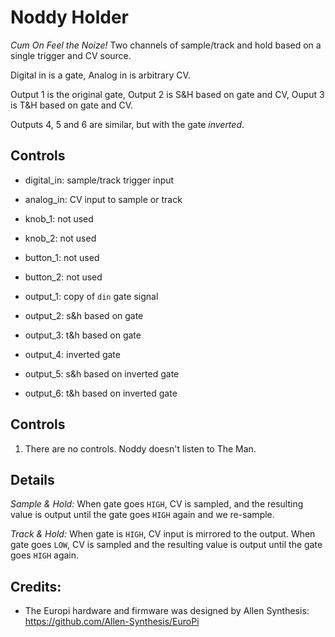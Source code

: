 # Noddy Holder

*Cum On Feel the Noize!* Two channels of sample/track and hold based on
a single trigger and CV source.

Digital in is a gate, Analog in is arbitrary CV.

Output 1 is the original gate, Output 2 is S&H based on gate and CV,
Ouput 3 is T&H based on gate and CV.

Outputs 4, 5 and 6 are similar, but with the gate *inverted*.

## Controls

- digital_in: sample/track trigger input
- analog_in: CV input to sample or track

- knob_1: not used
- knob_2: not used

- button_1: not used
- button_2: not used

- output_1: copy of `din` gate signal
- output_2: s&h based on gate
- output_3: t&h based on gate
- output_4: inverted gate
- output_5: s&h based on inverted gate
- output_6: t&h based on inverted gate

## Controls
1. There are no controls. Noddy doesn't listen to The Man.

## Details

*Sample & Hold:* When gate goes ```HIGH```, CV is sampled, and the resulting value is
output until the gate goes ```HIGH``` again and we re-sample.

*Track & Hold:* When gate is ```HIGH```, CV input is mirrored to the
output. When gate goes ```LOW```, CV is sampled and the resulting value is
output until the gate goes ```HIGH``` again.

## Credits:

- The Europi hardware and firmware was designed by Allen Synthesis: https://github.com/Allen-Synthesis/EuroPi
